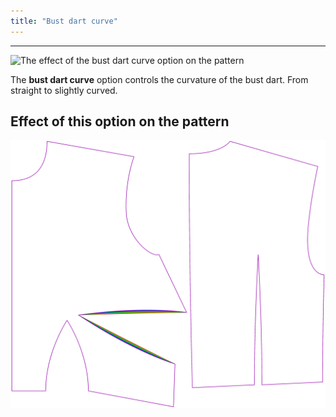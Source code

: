 ```yaml
---
title: "Bust dart curve"
---
```


---

![The effect of the bust dart curve option on the pattern](sample.png)

The **bust dart curve** option controls the curvature of the bust dart.
From straight to slightly curved.

## Effect of this option on the pattern

![This image shows the effect of this option by superimposing several variants that have a different value for this option](bella_bustdartcurve_sample.svg "Effect of this option on the pattern")
